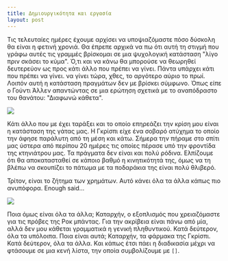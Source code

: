 ```yaml
---
title: Δημιουργικότητα και εργασία
layout: post
---
```


Τις τελευταίες ημέρες έχουμε αρχίσει να υποψιαζόμαστε πόσο δύσκολη θα είναι η φετινή χρονιά. Θα έπρεπε αρχικά να πω ότι αυτή τη στιγμή που γράφω αυτές τις γραμμές βρίσκομαι σε μια ψυχολογική κατάσταση "λίγο πριν σκάσει το κύμα". Ό,τι και να κάνω θα μπορούσε να θεωρηθεί δευτερεύον ως προς κάτι άλλο που πρέπει να γίνει. Πάντα υπάρχει κάτι που πρέπει να γίνει. να γίνει τώρα, χθες, το αργότερο αύριο το πρωί. Λοιπόν αυτή η κατάσταση πραγμάτων δεν με βρίσκει σύμφωνο. Όπως είπε ο Γούντι Άλλεν απαντώντας σε μια ερώτηση σχετικά με το αναπόδραστο του θανάτου: "Διαφωνώ κάθετα".

![](/assets/img/longla5.jpg)

Κάτι άλλο που με έχει ταράξει και το οποίο επηρεάζει την κρίση μου είναι η κατάσταση της γάτας μας. Η Γκρίσπι είχε ένα σοβαρό ατύχημα το οποίο την άφησε παράλυτη από τη μέση και κάτω. Σήμερα την πήραμε στο σπίτι μας ύστερα από περίπου 20 ημέρες τις οποίες πέρασε υπό την φροντίδα της κτηνιάτρου μας. Τα πράγματα δεν είναι και πολύ ρόδινα. Ελπίζουμε ότι θα αποκατασταθεί σε κάποιο βαθμό η κινητικότητά της, όμως να τη βλέπω να σκουπίζει το πάτωμα με τα ποδαράκια της είναι πολύ θλιβερό.

Τρίτον, είναι το ζήτημα των χρημάτων. Αυτό κάνει όλα τα άλλα κάπως πιο ανυπόφορα. Enough said...

![](/assets/img/longla3.jpg)

Ποια όμως είναι όλα τα άλλα; Καταρχήν, ο εξοπλισμός που χρειαζόμαστε για τις πρόβες της Ροκ μπάντας. Για την ακρίβεια είναι πάνω από μία, αλλά δεν μου κάθεται γραμματικά η γενική πληθυντικού. Κατά δεύτερον, όλα τα υπόλοιπα. Ποια είναι αυτά; Καταρχήν, τα φάρμακα της Γκρίσπι. Κατά δεύτερον, όλα τα άλλα. Και κάπως έτσι πάει η διαδικασία μέχρι να φτάσουμε σε μια κενή λίστα, την οποία συμβολίζουμε με <code>[]</code>.


